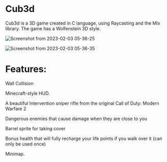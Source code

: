 # Cub3d

Cub3d is a 3D game created in C language, using Raycasting and the Mlx library. The game has a Wolfenstein 3D style.

![Screenshot from 2023-02-03 05-36-25](https://user-images.githubusercontent.com/44801448/216515435-0bca0f2f-08c5-4cb0-87ad-f8618dc62f09.png)

![Screenshot from 2023-02-03 05-36-35](https://user-images.githubusercontent.com/44801448/216514583-3878c579-f3c1-43d0-a0a0-37b629c067b4.png)

# Features:

Wall Collision

Minecraft-style HUD.

A beautiful Intervention sniper rifle from the original Call of Duty: Modern Warfare 2

Dangerous enemies that cause damage when they are close to you

Barrel sprite for taking cover

Bonus health that will fully recharge your life points if you walk over it (can only be used once)

Minimap.
